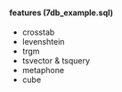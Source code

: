 #### features (7db_example.sql)
- crosstab
- levenshtein
- trgm
- tsvector & tsquery
- metaphone
- cube
